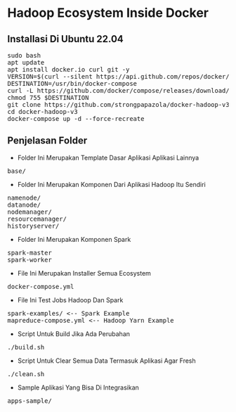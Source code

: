 # Hadoop Ecosystem Inside Docker

## Installasi Di Ubuntu 22.04
<pre>
sudo bash
apt update
apt install docker.io curl git -y
VERSION=$(curl --silent https://api.github.com/repos/docker/compose/releases/latest | grep -Po '"tag_name": "\K.*\d')
DESTINATION=/usr/bin/docker-compose
curl -L https://github.com/docker/compose/releases/download/${VERSION}/docker-compose-$(uname -s)-$(uname -m) -o $DESTINATION
chmod 755 $DESTINATION
git clone https://github.com/strongpapazola/docker-hadoop-v3
cd docker-hadoop-v3
docker-compose up -d --force-recreate
</pre>

## Penjelasan Folder
- Folder Ini Merupakan Template Dasar Aplikasi Aplikasi Lainnya
<pre>
base/
</pre>

- Folder Ini Merupakan Komponen Dari Aplikasi Hadoop Itu Sendiri
<pre>
namenode/
datanode/
nodemanager/
resourcemanager/
historyserver/
</pre>

- Folder Ini Merupakan Komponen Spark
<pre>
spark-master
spark-worker
</pre>

- File Ini Merupakan Installer Semua Ecosystem
<pre>
docker-compose.yml
</pre>

- File Ini Test Jobs Hadoop Dan Spark
<pre>
spark-examples/ <-- Spark Example
mapreduce-compose.yml <-- Hadoop Yarn Example
</pre>

- Script Untuk Build Jika Ada Perubahan
<pre>
./build.sh
</pre>

- Script Untuk Clear Semua Data Termasuk Aplikasi Agar Fresh
<pre>
./clean.sh
</pre>

- Sample Aplikasi Yang Bisa Di Integrasikan
<pre>
apps-sample/
</pre>
